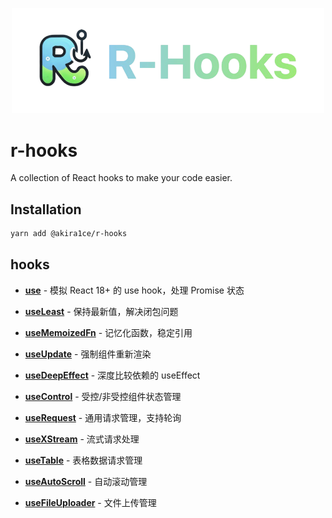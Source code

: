 <div align="center">
  <p align="center">
    <img src="/logo.png" alt="Beautiful React Hooks" width="500px" />
  </p>
</div>

# r-hooks

A collection of React hooks to make your code easier.

## Installation

```bash
yarn add @akira1ce/r-hooks
```

## hooks

- **[use](/docs/use.md)** - 模拟 React 18+ 的 use hook，处理 Promise 状态
- **[useLeast](/docs/useLeast.md)** - 保持最新值，解决闭包问题
- **[useMemoizedFn](/docs/useMemoizedFn.md)** - 记忆化函数，稳定引用
- **[useUpdate](/docs/useUpdate.md)** - 强制组件重新渲染

- **[useDeepEffect](/docs/useDeepEffect.md)** - 深度比较依赖的 useEffect

- **[useControl](/docs/useControl.md)** - 受控/非受控组件状态管理

- **[useRequest](/docs/useRequest.md)** - 通用请求管理，支持轮询
- **[useXStream](/docs/useXStream.md)** - 流式请求处理
- **[useTable](/docs/useTable.md)** - 表格数据请求管理

- **[useAutoScroll](/docs/useAutoScroll.md)** - 自动滚动管理
- **[useFileUploader](/docs/useFileUploader.md)** - 文件上传管理